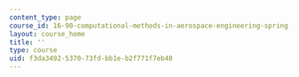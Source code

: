 ```yaml
---
content_type: page
course_id: 16-90-computational-methods-in-aerospace-engineering-spring-2014
layout: course_home
title: ''
type: course
uid: f3da3492-5370-73fd-bb1e-b2f771f7eb48
---
```

